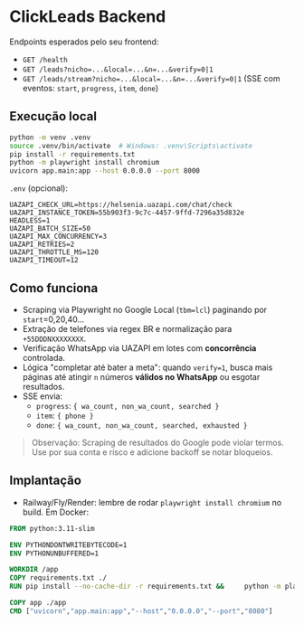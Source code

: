 # ClickLeads Backend

Endpoints esperados pelo seu frontend:
- `GET /health`
- `GET /leads?nicho=...&local=...&n=...&verify=0|1`
- `GET /leads/stream?nicho=...&local=...&n=...&verify=0|1` (SSE com eventos: `start`, `progress`, `item`, `done`)

## Execução local

```bash
python -m venv .venv
source .venv/bin/activate  # Windows: .venv\Scripts\activate
pip install -r requirements.txt
python -m playwright install chromium
uvicorn app.main:app --host 0.0.0.0 --port 8000
```

`.env` (opcional):
```
UAZAPI_CHECK_URL=https://helsenia.uazapi.com/chat/check
UAZAPI_INSTANCE_TOKEN=55b903f3-9c7c-4457-9ffd-7296a35d832e
HEADLESS=1
UAZAPI_BATCH_SIZE=50
UAZAPI_MAX_CONCURRENCY=3
UAZAPI_RETRIES=2
UAZAPI_THROTTLE_MS=120
UAZAPI_TIMEOUT=12
```

## Como funciona
- Scraping via Playwright no Google Local (`tbm=lcl`) paginando por `start`=0,20,40...
- Extração de telefones via regex BR e normalização para `+55DDDNXXXXXXXX`.
- Verificação WhatsApp via UAZAPI em lotes com **concorrência** controlada.
- Lógica "completar até bater a meta": quando `verify=1`, busca mais páginas até atingir `n` números **válidos no WhatsApp** ou esgotar resultados.
- SSE envia:
  - `progress`: `{ wa_count, non_wa_count, searched }`
  - `item`: `{ phone }`
  - `done`: `{ wa_count, non_wa_count, searched, exhausted }`

> Observação: Scraping de resultados do Google pode violar termos. Use por sua conta e risco e adicione backoff se notar bloqueios.

## Implantação
- Railway/Fly/Render: lembre de rodar `playwright install chromium` no build. Em Docker:
```dockerfile
FROM python:3.11-slim

ENV PYTHONDONTWRITEBYTECODE=1
ENV PYTHONUNBUFFERED=1

WORKDIR /app
COPY requirements.txt ./
RUN pip install --no-cache-dir -r requirements.txt &&     python -m playwright install-deps &&     python -m playwright install chromium

COPY app ./app
CMD ["uvicorn","app.main:app","--host","0.0.0.0","--port","8080"]
```
